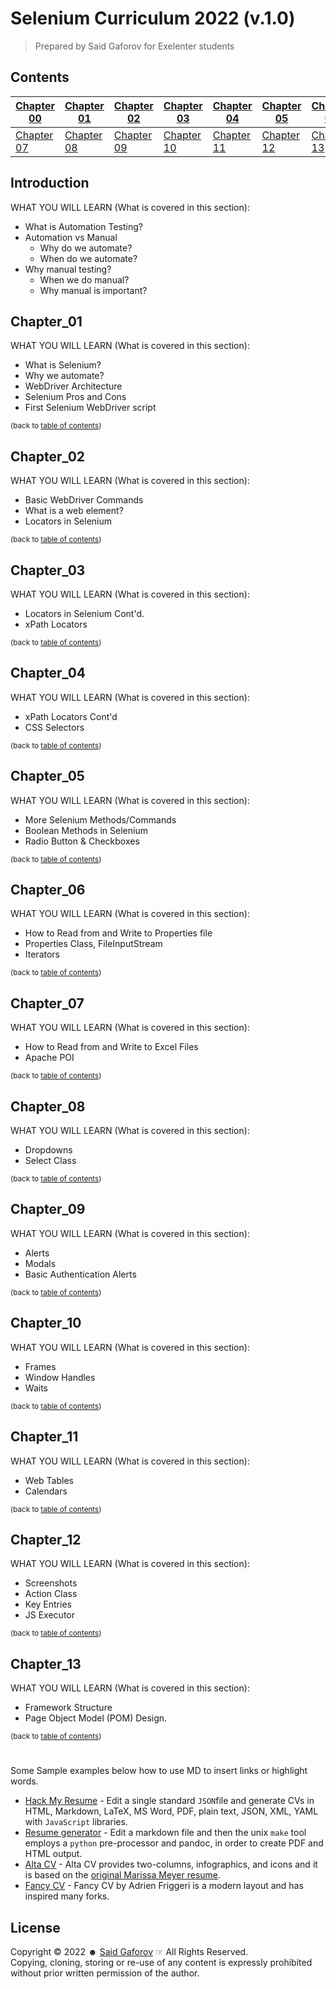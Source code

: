 # Selenium Curriculum 2022 (v.1.0)

> Prepared by Said Gaforov for Exelenter students

## Contents

| [Chapter 00](#Introduction) | [Chapter 01](#Chapter_01) | [Chapter 02](#Chapter_02) | [Chapter 03](#Chapter_03) | [Chapter 04](#Chapter_04) | [Chapter 05](#Chapter_05) | [Chapter 06](#Chapter_06) |
|-----------------------------|---------------------------|---------------------------|---------------------------|---------------------------|---------------------------|---------------------------|
| [Chapter 07](#Chapter_07)   | [Chapter 08](#Chapter_08) | [Chapter 09](#Chapter_09) | [Chapter 10](#Chapter_10) | [Chapter 11](#Chapter_11) | [Chapter 12](#Chapter_12) | [Chapter 13](#Chapter_13) |

## Introduction

WHAT YOU WILL LEARN (What is covered in this section):

- What is Automation Testing?
- Automation vs Manual
    - Why do we automate?
    - When do we automate?
- Why manual testing?
    - When we do manual?
    - Why manual is important?

## Chapter_01

WHAT YOU WILL LEARN (What is covered in this section):

- What is Selenium?
- Why we automate?
- WebDriver Architecture
- Selenium Pros and Cons
- First Selenium WebDriver script

<sup>(back to [table of contents](#Contents))</sup>

## Chapter_02

WHAT YOU WILL LEARN (What is covered in this section):

- Basic WebDriver Commands
- What is a web element?
- Locators in Selenium

<sup>(back to [table of contents](#Contents))</sup>

## Chapter_03

WHAT YOU WILL LEARN (What is covered in this section):

- Locators in Selenium Cont'd.
- xPath Locators

<sup>(back to [table of contents](#Contents))</sup>

## Chapter_04

WHAT YOU WILL LEARN (What is covered in this section):

- xPath Locators Cont'd
- CSS Selectors

<sup>(back to [table of contents](#Contents))</sup>

## Chapter_05

WHAT YOU WILL LEARN (What is covered in this section):

- More Selenium Methods/Commands
- Boolean Methods in Selenium
- Radio Button & Checkboxes

<sup>(back to [table of contents](#Contents))</sup>

## Chapter_06

WHAT YOU WILL LEARN (What is covered in this section):

- How to Read from and Write to Properties file
- Properties Class, FileInputStream
- Iterators

<sup>(back to [table of contents](#Contents))</sup>

## Chapter_07

WHAT YOU WILL LEARN (What is covered in this section):

- How to Read from and Write to Excel Files
- Apache POI

<sup>(back to [table of contents](#Contents))</sup>

## Chapter_08

WHAT YOU WILL LEARN (What is covered in this section):

- Dropdowns
- Select Class

<sup>(back to [table of contents](#Contents))</sup>

## Chapter_09

WHAT YOU WILL LEARN (What is covered in this section):

- Alerts
- Modals
- Basic Authentication Alerts

<sup>(back to [table of contents](#Contents))</sup>

## Chapter_10

WHAT YOU WILL LEARN (What is covered in this section):

- Frames
- Window Handles
- Waits

<sup>(back to [table of contents](#Contents))</sup>

## Chapter_11

WHAT YOU WILL LEARN (What is covered in this section):

- Web Tables
- Calendars

<sup>(back to [table of contents](#Contents))</sup>

## Chapter_12

WHAT YOU WILL LEARN (What is covered in this section):

- Screenshots
- Action Class
- Key Entries
- JS Executor

<sup>(back to [table of contents](#Contents))</sup>

## Chapter_13

WHAT YOU WILL LEARN (What is covered in this section):

- Framework Structure
- Page Object Model (POM) Design.

<sup>(back to [table of contents](#Contents))</sup>

#

#

[//]: # (# Services)
Some Sample examples below how to use MD to insert links or highlight words.

- [Hack My Resume](https://github.com/hacksalot/HackMyResume) - Edit a single standard `JSON`file and generate CVs in
  HTML, Markdown, LaTeX, MS Word, PDF, plain text, JSON, XML, YAML with `JavaScript` libraries.
- [Resume generator](https://github.com/mwhite/resume) - Edit a markdown file and then the unix `make` tool employs
  a `python` pre-processor and pandoc, in order to create PDF and HTML output.
- [Alta CV](https://github.com/liantze/AltaCV) - Alta CV provides two-columns, infographics, and icons and it is based
  on the [original Marissa Meyer resume](https://www.businessinsider.com/a-sample-resume-for-marissa-mayer-2015-7/).
- [Fancy CV](https://github.com/depressiveRobot/friggeri-cv-a4) - Fancy CV by Adrien Friggeri is a modern layout and has
  inspired many forks.

## License

Copyright © 2022 &#9787; [Said Gaforov](https://github.com/gaforov) &#9758; All Rights Reserved.<br> Copying, cloning,
storing or re-use of any content is expressly prohibited without prior written permission of the author.
